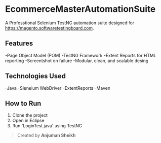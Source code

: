 # EcommerceMasterAutomationSuite
A Professtional Selenium TestNG automation suite designed for https://magento.softwaretestingboard.com.
## Features
-Page Object Model (POM)
-TestNG Framework
-Extent Reports for HTML reporting
-Screentshot on failure
-Modular, clean, and scalable desing
## Technologies Used 
-Java
-Sleneium WebDriver
-ExtentReports
-Maven
## How to Run 
1. Clone the project
2. Open in Eclipse
3. Run 'LoginTest.java' using TestNG
>Created by **Anjuman Sheikh**
